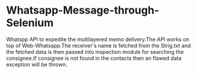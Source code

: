 # Whatsapp-Message-through-Selenium
Whatspp API to expedite the multilayered memo delivery.The API works on top of Web-Whatsapp.The receiver's name is fetched from the Strig.txt and the fetched data is then passed into inspection module for searching the consignee.If consignee is not found in the contacts then an flawed data exception will be thrown.
